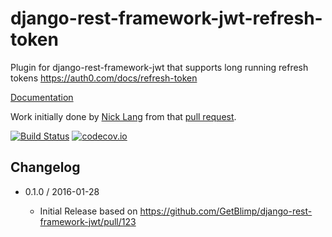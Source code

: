 # django-rest-framework-jwt-refresh-token
Plugin for django-rest-framework-jwt that supports long running refresh tokens https://auth0.com/docs/refresh-token

[Documentation](https://lock8.github.io/django-rest-framework-jwt-refresh-token/)


Work initially done by [Nick Lang](https://github.com/fxdgear)
from that [pull request](https://github.com/GetBlimp/django-rest-framework-jwt/pull/94).

[![Build Status](https://travis-ci.org/lock8/django-rest-framework-jwt-refresh-token.svg?branch=master)](https://travis-ci.org/lock8/django-rest-framework-jwt-refresh-token)
[![codecov.io](https://codecov.io/github/lock8/django-rest-framework-jwt-refresh-token/coverage.svg?branch=master)](https://codecov.io/github/lock8/django-rest-framework-jwt-refresh-token?branch=master)


## Changelog

- 0.1.0 / 2016-01-28

    - Initial Release based on https://github.com/GetBlimp/django-rest-framework-jwt/pull/123

